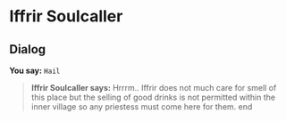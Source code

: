 # Iffrir Soulcaller


## Dialog

**You say:** `Hail`



>**Iffrir Soulcaller says:** Hrrrm..  Iffrir does not much care for smell of this place but the selling of good drinks is not permitted within the inner village so any priestess must come here for them.
end






